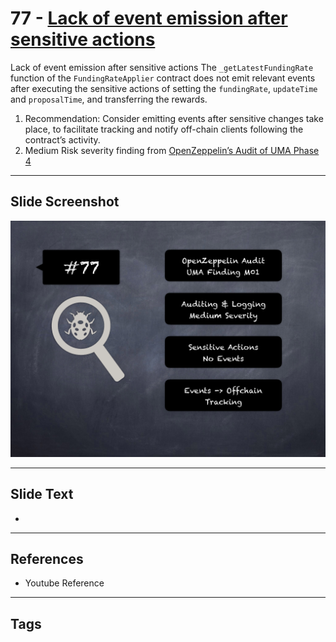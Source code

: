 
# 77 - [Lack of event emission after sensitive actions](./Lack%20of%20event%20emission%20after%20sensitive%20actions.md)

Lack of event emission after sensitive actions The `_getLatestFundingRate` function of the `FundingRateApplier` contract does not emit relevant events after executing the sensitive actions of setting the `fundingRate`, `updateTime` and `proposalTime`, and transferring the rewards.


1. Recommendation: Consider emitting events after sensitive changes take place, to facilitate tracking and notify off-chain clients following the contract’s activity.
2. Medium Risk severity finding from [OpenZeppelin’s Audit of UMA Phase 4](https://blog.openzeppelin.com/uma-audit-phase-4/)


___
## Slide Screenshot
![077.png](../../images/7.%20Audit%20Findings%20101/077.png)
___
## Slide Text
- 
___
## References
- Youtube Reference
___
## Tags
